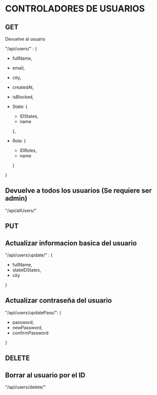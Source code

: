 # CONTROLADORES DE USUARIOS

## GET 
Devuelve al usuario

"/api/users/" : { 
- fullName,
- email,
- city,
- createdAt,
- isBlocked,
- State: {
  - IDStates,
  - name
    
  },
- Role: {
    - IDRoles,
    - name
  
  }

}

## Devuelve a todos los usuarios (Se requiere ser admin)
"/api/allUsers/"

## PUT 

## Actualizar informacion basica del usuario

"/api/users/update/" : { 
  - fullName, 
  - stateIDStates, 
  - city

}


## Actualizar contraseña del usuario

"/api/users/updatePass/": {
  - password,
  - newPassword,
  - confirmPassword

}

## DELETE 

## Borrar al usuario por el ID

"/api/users/delete/"